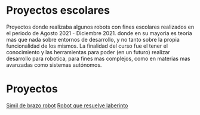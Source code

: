 # Proyectos escolares
Proyectos donde realizaba algunos robots con fines escolares realizados en el periodo de Agosto 2021 - Diciembre 2021. donde en su mayoria es teoría mas que nada sobre entornos de desarrollo, y no tanto sobre la propia funcionalidad de los mismos. La finalidad del curso fue el tener el conocimiento y las herramientas para poder (en un futuro) realizar desarrollo para robotica, para fines mas complejos, como en materias mas avanzadas como sistemas autónomos.

# Proyectos
[Simil de brazo robot](Brazo%20robot/README.md)
[Robot que resuelve laberinto](Robot%20autonomo%20que%20resuelve%20laberinto/README.md)